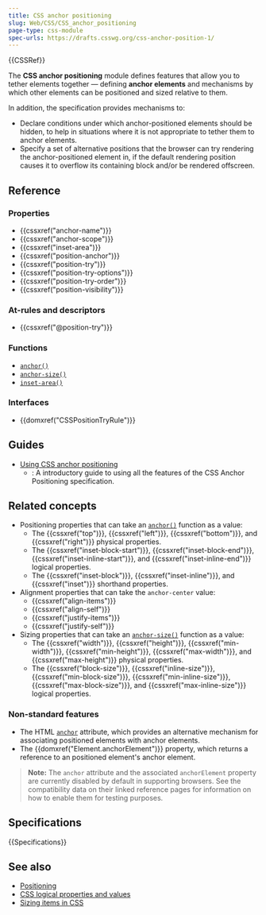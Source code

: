```yaml
---
title: CSS anchor positioning
slug: Web/CSS/CSS_anchor_positioning
page-type: css-module
spec-urls: https://drafts.csswg.org/css-anchor-position-1/
---
```


{{CSSRef}}

The **CSS anchor positioning** module defines features that allow you to tether elements together — defining **anchor elements** and mechanisms by which other elements can be positioned and sized relative to them.

In addition, the specification provides mechanisms to:

- Declare conditions under which anchor-positioned elements should be hidden, to help in situations where it is not appropriate to tether them to anchor elements.
- Specify a set of alternative positions that the browser can try rendering the anchor-positioned element in, if the default rendering position causes it to overflow its containing block and/or be rendered offscreen.

## Reference

### Properties

- {{cssxref("anchor-name")}}
- {{cssxref("anchor-scope")}}
- {{cssxref("inset-area")}}
- {{cssxref("position-anchor")}}
- {{cssxref("position-try")}}
- {{cssxref("position-try-options")}}
- {{cssxref("position-try-order")}}
- {{cssxref("position-visibility")}}

### At-rules and descriptors

- {{cssxref("@position-try")}}

### Functions

- [`anchor()`](/en-US/docs/Web/CSS/anchor)
- [`anchor-size()`](/en-US/docs/Web/CSS/anchor-size)
- [`inset-area()`](/en-US/docs/Web/CSS/inset-area_function)

### Interfaces

- {{domxref("CSSPositionTryRule")}}

## Guides

- [Using CSS anchor positioning](/en-US/docs/Web/CSS/CSS_anchor_positioning/Using)
  - : A introductory guide to using all the features of the CSS Anchor Positioning specification.

## Related concepts

- Positioning properties that can take an [`anchor()`](/en-US/docs/Web/CSS/anchor) function as a value:
  - The {{cssxref("top")}}, {{cssxref("left")}}, {{cssxref("bottom")}}, and {{cssxref("right")}} physical properties.
  - The {{cssxref("inset-block-start")}}, {{cssxref("inset-block-end")}}, {{cssxref("inset-inline-start")}}, and {{cssxref("inset-inline-end")}} logical properties.
  - The {{cssxref("inset-block")}}, {{cssxref("inset-inline")}}, and {{cssxref("inset")}} shorthand properties.
- Alignment properties that can take the `anchor-center` value:
  - {{cssxref("align-items")}}
  - {{cssxref("align-self")}}
  - {{cssxref("justify-items")}}
  - {{cssxref("justify-self")}}
- Sizing properties that can take an [`anchor-size()`](/en-US/docs/Web/CSS/anchor) function as a value:
  - The {{cssxref("width")}}, {{cssxref("height")}}, {{cssxref("min-width")}}, {{cssxref("min-height")}}, {{cssxref("max-width")}}, and {{cssxref("max-height")}} physical properties.
  - The {{cssxref("block-size")}}, {{cssxref("inline-size")}}, {{cssxref("min-block-size")}}, {{cssxref("min-inline-size")}}, {{cssxref("max-block-size")}}, and {{cssxref("max-inline-size")}} logical properties.

### Non-standard features

- The HTML [`anchor`](/en-US/docs/Web/HTML/Global_attributes/anchor) attribute, which provides an alternative mechanism for associating positioned elements with anchor elements.
- The {{domxref("Element.anchorElement")}} property, which returns a reference to an positioned element's anchor element.

> **Note:** The `anchor` attribute and the associated `anchorElement` property are currently disabled by default in supporting browsers. See the compatibility data on their linked reference pages for information on how to enable them for testing purposes.

## Specifications

{{Specifications}}

## See also

- [Positioning](/en-US/docs/Learn/CSS/CSS_layout/Positioning)
- [CSS logical properties and values](/en-US/docs/Web/CSS/CSS_logical_properties_and_values)
- [Sizing items in CSS](/en-US/docs/Learn/CSS/Building_blocks/Sizing_items_in_CSS)
